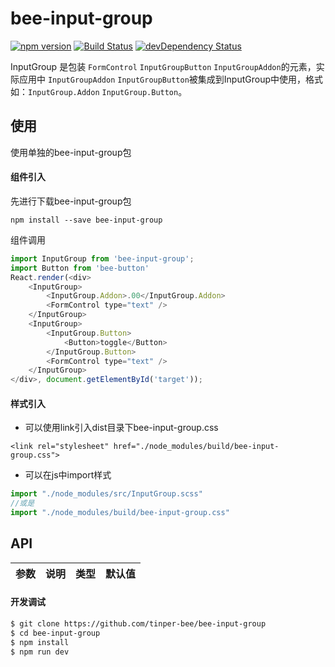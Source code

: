 # bee-input-group
[![npm version](https://img.shields.io/npm/v/bee-input-group.svg)](https://www.npmjs.com/package/bee-input-group)
[![Build Status](https://img.shields.io/travis/tinper-bee/generator-tinper-bee/master.svg)](https://travis-ci.org/tinper-bee/bee-input-group)
[![devDependency Status](https://img.shields.io/david/dev/tinper-bee/bee-input-group.svg)](https://david-dm.org/tinper-bee/bee-input-group#info=devDependencies)


InputGroup 是包装 `FormControl` `InputGroupButton` `InputGroupAddon`的元素，实际应用中 `InputGroupAddon` `InputGroupButton`被集成到InputGroup中使用，格式如：`InputGroup.Addon` `InputGroup.Button`。


## 使用

使用单独的bee-input-group包
#### 组件引入
先进行下载bee-input-group包
```
npm install --save bee-input-group
```
组件调用
```js
import InputGroup from 'bee-input-group';
import Button from 'bee-button'
React.render(<div>
	<InputGroup>
 		<InputGroup.Addon>.00</InputGroup.Addon>
        <FormControl type="text" />
    </InputGroup>
    <InputGroup>
 		<InputGroup.Button>
 			<Button>toggle</Button>
 		</InputGroup.Button>
        <FormControl type="text" />
    </InputGroup>
</div>, document.getElementById('target'));
```
#### 样式引入
- 可以使用link引入dist目录下bee-input-group.css
```
<link rel="stylesheet" href="./node_modules/build/bee-input-group.css">
```
- 可以在js中import样式
```js
import "./node_modules/src/InputGroup.scss"
//或是
import "./node_modules/build/bee-input-group.css"
```



## API

|参数|说明|类型|默认值|
|:--|:---:|:--:|---:|

#### 开发调试

```sh
$ git clone https://github.com/tinper-bee/bee-input-group
$ cd bee-input-group
$ npm install
$ npm run dev
```
